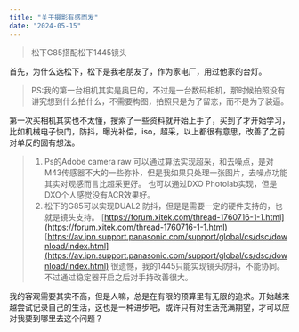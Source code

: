 ```yaml
---
title: "关于摄影有感而发"
date: "2024-05-15"
---
```


> 松下G85搭配松下1445镜头

首先，为什么选松下，松下是我老朋友了，作为家电厂，用过他家的台灯。

> PS:我的第一台相机其实是奥巴的，不过是一台数码相机，那时候拍照没有讲究想到什么拍什么，不需要构图，拍照只是为了留恋，而不是为了装逼。

第一次买相机其实也不太懂，搜索了一些资料就开始上手了，买到了才开始学习，比如机械电子快门，防抖，曝光补偿，iso，超采，以上都很有意思，改善了之前对单反的固有想法。

> 1. Ps的Adobe camera raw 可以通过算法实现超采，和去噪点，是对M43传感器不大的一些弥补，但是我如果只处理一张图片，去噪点功能其实对观感而言比超采更好。 也可以通过DXO Photolab实现，但是DXO个人感觉没有ACR效果好。
> 2. 松下的G85可以实现DUAL2 防抖，但是是需要一定的硬件支持的，也就是镜头支持。 [https://forum.xitek.com/thread-1760716-1-1.html](https://forum.xitek.com/thread-1760716-1-1.html)  
>     [https://av.jpn.support.panasonic.com/support/global/cs/dsc/download/index.html](https://av.jpn.support.panasonic.com/support/global/cs/dsc/download/index.html) 很遗憾，我的1445只能实现镜头防抖，不能协同。不过通过稳定器开启之后对手持改善很大。

我的客观需要其实不高，但是人嘛，总是在有限的预算里有无限的追求。开始越来越尝试记录自己的生活，这也是一种进步吧，或许只有对生活充满期望，才可以应对我要到哪里去这个问题？
